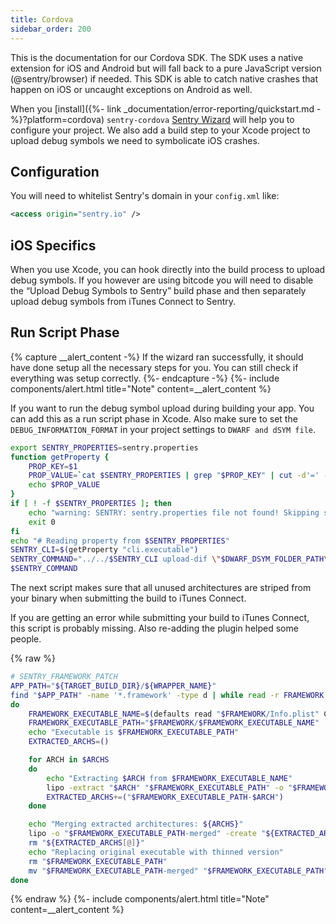 ```yaml
---
title: Cordova
sidebar_order: 200
---
```


This is the documentation for our Cordova SDK. The SDK uses a native extension for iOS and Android but will fall back to a pure JavaScript version (@sentry/browser) if needed.
This SDK is able to catch native crashes that happen on iOS or uncaught exceptions on Android as well.

When you [install]({%- link _documentation/error-reporting/quickstart.md -%}?platform=cordova) `sentry-cordova` 
[Sentry Wizard](https://github.com/getsentry/sentry-wizard) will help you to configure your project. We also add a build step to your Xcode project to upload debug symbols we need to symbolicate iOS crashes.

## Configuration

You will need to whitelist Sentry's domain in your `config.xml` like:

```xml
<access origin="sentry.io" />
```

## iOS Specifics

When you use Xcode, you can hook directly into the build process to upload debug symbols. If you however are using bitcode you will need to disable the “Upload Debug Symbols to Sentry” build phase and then separately upload debug symbols from iTunes Connect to Sentry.

## Run Script Phase

{% capture __alert_content -%}
If the wizard ran successfully, it should have done setup all the necessary steps for you. You can still check if everything was setup correctly.
{%- endcapture -%}
{%- include components/alert.html
  title="Note"
  content=__alert_content
%}

If you want to run the debug symbol upload during building your app. You can add this as a run script phase in Xcode. Also make sure to set the `DEBUG_INFORMATION_FORMAT` in your project settings to `DWARF and dSYM file`.

```bash
export SENTRY_PROPERTIES=sentry.properties
function getProperty {
    PROP_KEY=$1
    PROP_VALUE=`cat $SENTRY_PROPERTIES | grep "$PROP_KEY" | cut -d'=' -f2`
    echo $PROP_VALUE
}
if [ ! -f $SENTRY_PROPERTIES ]; then
    echo "warning: SENTRY: sentry.properties file not found! Skipping symbol upload."
    exit 0
fi
echo "# Reading property from $SENTRY_PROPERTIES"
SENTRY_CLI=$(getProperty "cli.executable")
SENTRY_COMMAND="../../$SENTRY_CLI upload-dif \"$DWARF_DSYM_FOLDER_PATH\""
$SENTRY_COMMAND
```

The next script makes sure that all unused architectures are striped from your binary when submitting the build to iTunes Connect.

If you are getting an error while submitting your build to iTunes Connect, this script is probably missing. Also re-adding the plugin helped some people.

{% raw %}
```bash
# SENTRY_FRAMEWORK_PATCH
APP_PATH="${TARGET_BUILD_DIR}/${WRAPPER_NAME}"
find "$APP_PATH" -name '*.framework' -type d | while read -r FRAMEWORK
do
    FRAMEWORK_EXECUTABLE_NAME=$(defaults read "$FRAMEWORK/Info.plist" CFBundleExecutable)
    FRAMEWORK_EXECUTABLE_PATH="$FRAMEWORK/$FRAMEWORK_EXECUTABLE_NAME"
    echo "Executable is $FRAMEWORK_EXECUTABLE_PATH"
    EXTRACTED_ARCHS=()

    for ARCH in $ARCHS
    do
        echo "Extracting $ARCH from $FRAMEWORK_EXECUTABLE_NAME"
        lipo -extract "$ARCH" "$FRAMEWORK_EXECUTABLE_PATH" -o "$FRAMEWORK_EXECUTABLE_PATH-$ARCH"
        EXTRACTED_ARCHS+=("$FRAMEWORK_EXECUTABLE_PATH-$ARCH")
    done

    echo "Merging extracted architectures: ${ARCHS}"
    lipo -o "$FRAMEWORK_EXECUTABLE_PATH-merged" -create "${EXTRACTED_ARCHS[@]}"
    rm "${EXTRACTED_ARCHS[@]}"
    echo "Replacing original executable with thinned version"
    rm "$FRAMEWORK_EXECUTABLE_PATH"
    mv "$FRAMEWORK_EXECUTABLE_PATH-merged" "$FRAMEWORK_EXECUTABLE_PATH"
done
```
{% endraw %}
{%- include components/alert.html
  title="Note"
  content=__alert_content
%}
